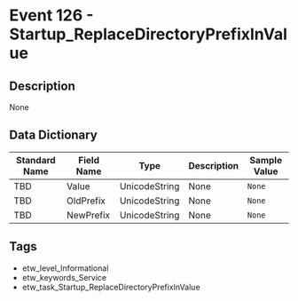 # Event 126 - Startup_ReplaceDirectoryPrefixInValue

## Description
None

## Data Dictionary
|Standard Name|Field Name|Type|Description|Sample Value|
|---|---|---|---|---|
|TBD|Value|UnicodeString|None|`None`|
|TBD|OldPrefix|UnicodeString|None|`None`|
|TBD|NewPrefix|UnicodeString|None|`None`|

## Tags
* etw_level_Informational
* etw_keywords_Service
* etw_task_Startup_ReplaceDirectoryPrefixInValue